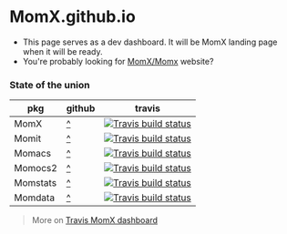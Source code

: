 # MomX.github.io

* This page serves as a dev dashboard. It will be MomX landing page when it will be ready.
* You're probably looking for [MomX/Momx](http://momx.github.io/MomX/) website?

### State of the union

| pkg      | github                                | travis |
| -------- | ------------------------------------- | ------ |
| MomX     | [^](https://github.com/MomX/MomX)     | [![Travis build status](https://travis-ci.org/MomX/MomX.svg?branch=master)](https://travis-ci.org/MomX/MomX)         |
| Momit    | [^](https://github.com/MomX/Momit)    | [![Travis build status](https://travis-ci.org/MomX/Momit.svg?branch=master)](https://travis-ci.org/MomX/Momit)       |
| Momacs   | [^](https://github.com/MomX/Momacs)   | [![Travis build status](https://travis-ci.org/MomX/Momacs.svg?branch=master)](https://travis-ci.org/MomX/Momacs)     |
| Momocs2  | [^](https://github.com/MomX/Momocs2)  | [![Travis build status](https://travis-ci.org/MomX/Momocs2.svg?branch=master)](https://travis-ci.org/MomX/Momocs2)   |
| Momstats | [^](https://github.com/MomX/Momstats) | [![Travis build status](https://travis-ci.org/MomX/Momstats.svg?branch=master)](https://travis-ci.org/MomX/Momstats) |
| Momdata  | [^](https://github.com/MomX/Momdata)  | [![Travis build status](https://travis-ci.org/MomX/Momdata.svg?branch=master)](https://travis-ci.org/MomX/Momdata)   |


> More on [Travis MomX dashboard](https://travis-ci.org/github/MomX)
